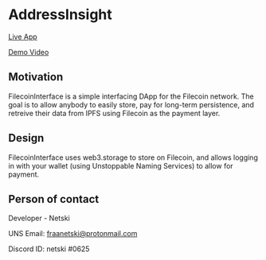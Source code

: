 # AddressInsight

[Live App](https://filecoininterface.netlify.app/)

[Demo Video](https://youtu.be/qGIFBDE094Q)

## Motivation
FilecoinInterface is a simple interfacing DApp for the Filecoin network. The goal is to allow anybody to easily store, pay for long-term persistence, and retreive their data from IPFS using Filecoin as the payment layer. 

## Design
FilecoinInterface uses web3.storage to store on Filecoin, and allows logging in with your wallet (using Unstoppable Naming Services) to allow for payment. 

## Person of contact
Developer - Netski 

UNS Email: fraanetski@protonmail.com

Discord ID: netski #0625





